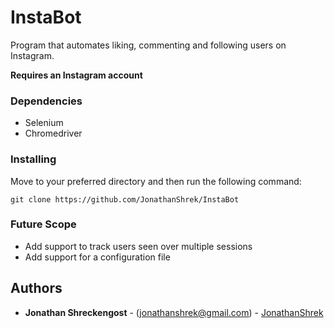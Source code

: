# InstaBot
Program that automates liking, commenting and following users on Instagram.

**Requires an Instagram account**

### Dependencies
* Selenium
* Chromedriver

### Installing
Move to your preferred directory and then run the following command:

	git clone https://github.com/JonathanShrek/InstaBot
	
### Future Scope
* Add support to track users seen over multiple sessions
* Add support for a configuration file

## Authors
* **Jonathan Shreckengost** - (jonathanshrek@gmail.com) - [JonathanShrek](https://github.com/JonathanShrek)